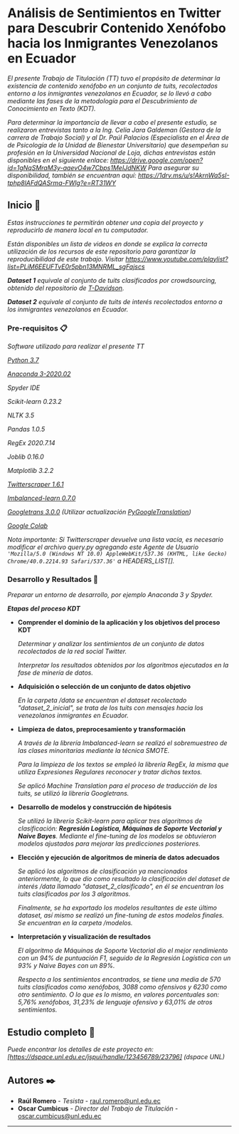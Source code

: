 # Análisis de Sentimientos en Twitter para Descubrir Contenido Xenófobo hacia los Inmigrantes Venezolanos en Ecuador

_El presente Trabajo de Titulación (TT) tuvo el propósito de determinar la existencia de contenido xenófobo en un conjunto de tuits, recolectados entorno a los inmigrantes venezolanos en Ecuador, se lo llevó a cabo mediante las fases de la metodología para el Descubrimiento de Conocimiento en Texto (KDT)._

_Para determinar la importancia de llevar a cabo el presente estudio, se realizaron entrevistas tanto a la Ing. Celia Jara Galdeman (Gestora de la carrera de Trabajo Social) y al Dr. Paúl Palacios (Especialista en el Área de de Psicología de la Unidad de Bienestar Universitario) que desempeñan su profesión en la Universidad Nacional de Loja, dichas entrevistas están disponibles en el siguiente enlace: https://drive.google.com/open?id=1gNqSMraM3y-aaevO4w7Cbps1MeIJdNKW
Para asegurar su disponibilidad, también se encuentran aquí: https://1drv.ms/u/s!AkrnWa5sI-tphp8lAFdQASrma-FWlg?e=RT31WY_

## Inicio 🚀

_Estas instrucciones te permitirán obtener una copia del proyecto y reproducirlo de manera local en tu computador._

_Están disponibles un lista de videos en donde se explica la correcta utilización de los recursos de este repositorio para garantizar la reproducibilidad de este trabajo. Visitar https://www.youtube.com/playlist?list=PLiM6EEUFTvE0r5pbn13MNRML_sgFajscs_

_**Dataset 1** equivale al conjunto de tuits clasificados por crowdsourcing, obtenido del repositorio de [T-Davidson](https://github.com/t-davidson/hate-speech-and-offensive-language/blob/master/data/labeled_data.csv)._

_**Dataset 2** equivale al conjunto de tuits de interés recolectados entorno a los inmigrantes venezolanos en Ecuador._

### Pre-requisitos 📋

_Software utilizado para realizar el presente TT_

_[Python 3.7](https://www.python.org/downloads/release/python-376/)_

_[Anaconda 3-2020.02](https://repo.anaconda.com/archive/)_

_Spyder IDE_

_Scikit-learn 0.23.2_

_NLTK 3.5_

_Pandas 1.0.5_

_RegEx 2020.7.14_

_Joblib 0.16.0_

_Matplotlib 3.2.2_

_[Twitterscraper 1.6.1](https://pypi.org/project/twitterscraper/)_

_[Imbalanced-learn 0.7.0](https://pypi.org/project/imbalanced-learn/)_

_[Googletrans 3.0.0](https://pypi.org/project/googletrans/) (Utilizar actualización [PyGoogleTranslation](https://pypi.org/project/pygoogletranslation/))_

_[Google Colab](https://colab.research.google.com/)_

_Nota importante: Si Twitterscraper devuelve una lista vacía, es necesario modificar el archivo query.py agregando este Agente de Usuario ```'Mozilla/5.0 (Windows NT 10.0) AppleWebKit/537.36 (KHTML, like Gecko) Chrome/40.0.2214.93 Safari/537.36'``` a HEADERS_LIST[]._ 

### Desarrollo y Resultados 🔧

_Preparar un entorno de desarrollo, por ejemplo Anaconda 3 y Spyder._

_**Etapas del proceso KDT**_
* **Comprender el dominio de la aplicación y los objetivos del proceso KDT**

  _Determinar y analizar los sentimientos de un conjunto de datos recolectados de la red social Twitter._ 

  _Interpretar los resultados obtenidos por los algoritmos ejecutados en la fase de minería de datos._

* **Adquisición o selección de un conjunto de datos objetivo**

  _En la carpeta /data se encuentran el dataset recolectado "dataset_2_inicial", se trata de los tuits con mensajes hacia los venezolanos inmigrantes en Ecuador._

* **Limpieza de datos, preprocesamiento y transformación**

  _A través de la librería Imbalanced-learn se realizó el sobremuestreo de las clases minoritarias mediante la técnica SMOTE._

  _Para la limpieza de los textos se empleó la librería RegEx, la misma que utiliza Expresiones Regulares reconocer y tratar dichos textos._

  _Se aplicó Machine Translation para el proceso de traducción de los tuits, se utilizó la librería Googletrans._

* **Desarrollo de modelos y construcción de hipótesis**

  _Se utilizó la librería Scikit-learn para aplicar tres algoritmos de clasificación: **Regresión Logística, Máquinas de Soporte Vectorial y Naive Bayes**. Mediante el fine-tuning de los modelos se obtuvieron modelos ajustados para mejorar las predicciones posteriores._

* **Elección y ejecución de algoritmos de minería de datos adecuados**

  _Se aplicó los algoritmos de clasificación ya mencionados anteriormente, lo que dio como resultado la clasificación del dataset de interés /data llamado "dataset_2_clasificado", en él se encuentran los tuits clasificados por los 3 algoritmos._

  _Finalmente, se ha exportado los modelos resultantes de este último dataset, así mismo se realizó un fine-tuning de estos modelos finales. Se encuentran en la carpeta /modelos._

* **Interpretación y visualización de resultados**

  _El algoritmo de Máquinas de Soporte Vectorial dio el mejor rendimiento con un 94% de puntuación F1, seguido de la Regresión Logística con un 93% y Naive Bayes con un 89%._

  _Respecto a los sentimientos encontrados, se tiene una media de 570 tuits clasificados como xenófobos, 3088 como ofensivos y 6230 como otro sentimiento. O lo que es lo mismo, en valores porcentuales son: 5,76% xenófobos, 31,23% de lenguaje ofensivo y 63,01% de otros sentimientos._

## Estudio completo 📖

_Puede encontrar los detalles de este proyecto en: [https://dspace.unl.edu.ec/jspui/handle/123456789/23796] (dspace UNL)_

## Autores ✒️

* **Raúl Romero** - *Tesista* - [raul.romero@unl.edu.ec](raul.romero@unl.edu.ec)
* **Oscar Cumbicus** - *Director del Trabajo de Titulación* - [oscar.cumbicus@unl.edu.ec](oscar.cumbicus@unl.edu.ec)


---
